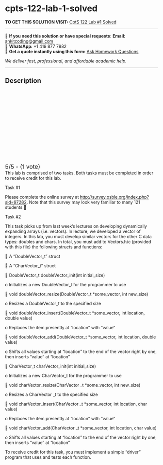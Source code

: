 # cpts-122-lab-1-solved
**TO GET THIS SOLUTION VISIT:** [CptS 122 Lab #1 Solved](https://www.ankitcodinghub.com/product/cpts-122-lab-1-solved/)


---

📩 **If you need this solution or have special requests:** **Email:** ankitcoding@gmail.com  
📱 **WhatsApp:** +1 419 877 7882  
📄 **Get a quote instantly using this form:** [Ask Homework Questions](https://www.ankitcodinghub.com/services/ask-homework-questions/)

*We deliver fast, professional, and affordable academic help.*

---

<h2>Description</h2>



<div class="kk-star-ratings kksr-auto kksr-align-center kksr-valign-top" data-payload="{&quot;align&quot;:&quot;center&quot;,&quot;id&quot;:&quot;4401&quot;,&quot;slug&quot;:&quot;default&quot;,&quot;valign&quot;:&quot;top&quot;,&quot;ignore&quot;:&quot;&quot;,&quot;reference&quot;:&quot;auto&quot;,&quot;class&quot;:&quot;&quot;,&quot;count&quot;:&quot;1&quot;,&quot;legendonly&quot;:&quot;&quot;,&quot;readonly&quot;:&quot;&quot;,&quot;score&quot;:&quot;5&quot;,&quot;starsonly&quot;:&quot;&quot;,&quot;best&quot;:&quot;5&quot;,&quot;gap&quot;:&quot;4&quot;,&quot;greet&quot;:&quot;Rate this product&quot;,&quot;legend&quot;:&quot;5\/5 - (1 vote)&quot;,&quot;size&quot;:&quot;24&quot;,&quot;title&quot;:&quot;CptS 122 Lab #1 Solved&quot;,&quot;width&quot;:&quot;138&quot;,&quot;_legend&quot;:&quot;{score}\/{best} - ({count} {votes})&quot;,&quot;font_factor&quot;:&quot;1.25&quot;}">

<div class="kksr-stars">

<div class="kksr-stars-inactive">
            <div class="kksr-star" data-star="1" style="padding-right: 4px">


<div class="kksr-icon" style="width: 24px; height: 24px;"></div>
        </div>
            <div class="kksr-star" data-star="2" style="padding-right: 4px">


<div class="kksr-icon" style="width: 24px; height: 24px;"></div>
        </div>
            <div class="kksr-star" data-star="3" style="padding-right: 4px">


<div class="kksr-icon" style="width: 24px; height: 24px;"></div>
        </div>
            <div class="kksr-star" data-star="4" style="padding-right: 4px">


<div class="kksr-icon" style="width: 24px; height: 24px;"></div>
        </div>
            <div class="kksr-star" data-star="5" style="padding-right: 4px">


<div class="kksr-icon" style="width: 24px; height: 24px;"></div>
        </div>
    </div>

<div class="kksr-stars-active" style="width: 138px;">
            <div class="kksr-star" style="padding-right: 4px">


<div class="kksr-icon" style="width: 24px; height: 24px;"></div>
        </div>
            <div class="kksr-star" style="padding-right: 4px">


<div class="kksr-icon" style="width: 24px; height: 24px;"></div>
        </div>
            <div class="kksr-star" style="padding-right: 4px">


<div class="kksr-icon" style="width: 24px; height: 24px;"></div>
        </div>
            <div class="kksr-star" style="padding-right: 4px">


<div class="kksr-icon" style="width: 24px; height: 24px;"></div>
        </div>
            <div class="kksr-star" style="padding-right: 4px">


<div class="kksr-icon" style="width: 24px; height: 24px;"></div>
        </div>
    </div>
</div>


<div class="kksr-legend" style="font-size: 19.2px;">
            5/5 - (1 vote)    </div>
    </div>
This lab is comprised of two tasks. Both tasks must be completed in order to receive credit for this lab.

Task #1

Please complete the online survey at http://survey.osble.org/index.php?sid=97282. Note that this survey may look very familiar to many 121 students 🙂

Task #2

This task picks up from last week’s lectures on developing dynamically expanding arrays (i.e. vectors). In lecture, we developed a vector of integers. In this lab, you must develop similar vectors for the other C data types: doubles and chars. In total, you must add to Vectors.h/c (provided with this file) the following structs and functions:

 A “DoubleVector_t” struct

 A “CharVector_t” struct

 DoubleVector_t doubleVector_init(int initial_size)

o Initializes a new DoubleVector_t for the programmer to use

 void doubleVector_resize(DoubleVector_t *some_vector, int new_size)

o Resizes a DoubleVector_t to the specified size

 void doubleVector_insert(DoubleVector_t *some_vector, int location, double value)

o Replaces the item presently at “location” with “value”

 void doubleVector_add(DoubleVector_t *some_vector, int location, double value)

o Shifts all values starting at “location” to the end of the vector right by one, then inserts “value” at “location”

 CharVector_t charVector_init(int initial_size)

o Initializes a new CharVector_t for the programmer to use

 void charVector_resize(CharVector _t *some_vector, int new_size)

o Resizes a CharVector _t to the specified size

 void charVector_insert(CharVector _t *some_vector, int location, char value)

o Replaces the item presently at “location” with “value”

 void charVector_add(CharVector _t *some_vector, int location, char value)

o Shifts all values starting at “location” to the end of the vector right by one, then inserts “value” at “location”

To receive credit for this task, you must implement a simple “driver” program that uses and tests each function.
